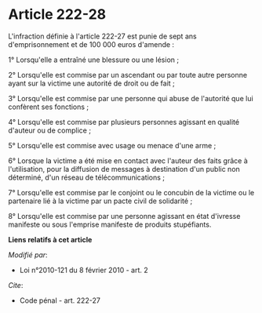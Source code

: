 # Article 222-28

L'infraction définie à l'article 222-27 est punie de sept ans d'emprisonnement et de 100 000 euros d'amende : 

1° Lorsqu'elle a entraîné une blessure ou une lésion ; 

2° Lorsqu'elle est commise par un ascendant ou par toute autre personne ayant sur la victime une autorité de droit ou de
fait ; 

3° Lorsqu'elle est commise par une personne qui abuse de l'autorité que lui confèrent ses fonctions ; 

4° Lorsqu'elle est commise par plusieurs personnes agissant en qualité d'auteur ou de complice ; 

5° Lorsqu'elle est commise avec usage ou menace d'une arme ; 

6° Lorsque la victime a été mise en contact avec l'auteur des faits grâce à l'utilisation, pour la diffusion de messages à
destination d'un public non déterminé, d'un réseau de télécommunications ; 

7° Lorsqu'elle est commise par le conjoint ou le concubin de la victime ou le partenaire lié à la victime par un pacte civil
de solidarité ; 

8° Lorsqu'elle est commise par une personne agissant en état d'ivresse manifeste ou sous l'emprise manifeste de produits
stupéfiants.

**Liens relatifs à cet article**

_Modifié par_:

  - Loi n°2010-121 du 8 février 2010 - art. 2

_Cite_:

  - Code pénal - art. 222-27
